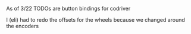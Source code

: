 As of 3/22 TODOs are button bindings for codriver


I (eli) had to redo the offsets for the wheels because we changed around the encoders
